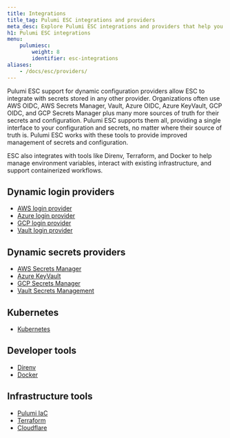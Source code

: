 ```yaml
---
title: Integrations
title_tag: Pulumi ESC integrations and providers
meta_desc: Explore Pulumi ESC integrations and providers that help you securely manage cloud resources, configurations, and secrets.
h1: Pulumi ESC integrations
menu:
    pulumiesc:
        weight: 8
        identifier: esc-integrations
aliases:
    - /docs/esc/providers/
---
```


Pulumi ESC support for dynamic configuration providers allow ESC to integrate with secrets stored in any other provider. Organizations often use AWS OIDC, AWS Secrets Manager, Vault, Azure OIDC, Azure KeyVault, GCP OIDC, and GCP Secrets Manager plus many more sources of truth for their secrets and configuration. Pulumi ESC supports them all, providing a single interface to your configuration and secrets, no matter where their source of truth is. Pulumi ESC works with these tools to provide improved management of secrets and configuration.

ESC also integrates with tools like Direnv, Terraform, and Docker to help manage environment variables, interact with existing infrastructure, and support containerized workflows.

## Dynamic login providers

- [AWS login provider](/docs/esc/integrations/dynamic-login-credentials/aws-login)
- [Azure login provider](/docs/esc/integrations/dynamic-login-credentials/azure-login)
- [GCP login provider](/docs/esc/integrations/dynamic-login-credentials/gcp-login)
- [Vault login provider](/docs/esc/integrations/dynamic-login-credentials/vault-login)

## Dynamic secrets providers

- [AWS Secrets Manager](/docs/esc/integrations/dynamic-secrets/aws-secrets)
- [Azure KeyVault](/docs/esc/integrations/dynamic-secrets/azure-secrets)
- [GCP Secrets Manager](/docs/esc/integrations/dynamic-secrets/gcp-secrets)
- [Vault Secrets Management](/docs/esc/integrations/dynamic-secrets/vault-secrets)

## Kubernetes

- [Kubernetes](/docs/esc/integrations/kubernetes)

## Developer tools

- [Direnv](/docs/esc/integrations/dev-tools/direnv)
- [Docker](/docs/esc/integrations/dev-tools/docker)

## Infrastructure tools
- [Pulumi IaC](/docs/esc/integrations/infrastructure/pulumi-iac)
- [Terraform](/docs/esc/integrations/infrastructure/terraform)
- [Cloudflare](/docs/esc/integrations/infrastructure/cloudflare)
